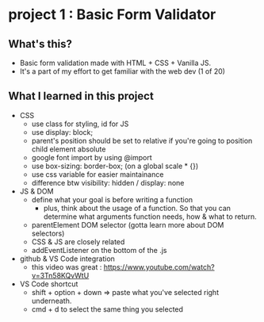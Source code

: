 # project 1 : Basic Form Validator

## What's this?
- Basic form validation made with HTML + CSS + Vanilla JS.
- It's a part of my effort to get familiar with the web dev (1 of 20)

## What I learned in this project
- CSS
  - use class for styling, id for JS
  - use display: block;
  - parent's position should be set to relative if you're going to position child element absolute
  - google font import by using @import
  - use box-sizing: border-box; (on a global scale * {})
  - use css variable for easier maintainance
  - difference btw visibility: hidden / display: none
- JS & DOM
  - define what your goal is before writing a function
    - plus, think about the usage of a function. So that you can determine what arguments function needs, how & what to return.
  - parentElement DOM selector (gotta learn more about DOM selectors)
  - CSS & JS are closely related
  - addEventListener on the bottom of the .js
- github & VS Code integration
  - this video was great : https://www.youtube.com/watch?v=3Tn58KQvWtU
- VS Code shortcut
  - shift + option + down => paste what you've selected right underneath.
  - cmd + d to select the same thing you selected
